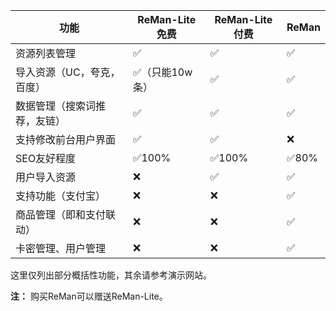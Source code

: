 
| 功能                         | ReMan-Lite免费 | ReMan-Lite付费 | ReMan |
| ---------------------------- | -------------- | -------------- | ----- |
| 资源列表管理                 | ✅              | ✅              | ✅     |
| 导入资源（UC，夸克，百度）   | ✅（只能10w条） | ✅              | ✅     |
| 数据管理（搜索词推荐，友链） | ✅              | ✅              | ✅     |
| 支持修改前台用户界面         | ✅              | ✅              | ❌     |
| SEO友好程度                  | ✅100%          | ✅100%          | ✅80%  |
| 用户导入资源                 | ❌              | ✅              | ✅     |
| 支持功能（支付宝）           | ❌              | ❌              | ✅     |
| 商品管理（即和支付联动）     | ❌              | ❌              | ✅     |
| 卡密管理、用户管理           | ❌              | ❌              | ✅     |

这里仅列出部分概括性功能，其余请参考演示网站。

**注：** 购买ReMan可以赠送ReMan-Lite。